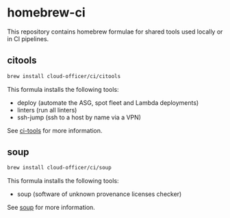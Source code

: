 # homebrew-ci

This repository contains homebrew formulae for shared tools used locally or in CI pipelines.

## citools

```bash
brew install cloud-officer/ci/citools
```

This formula installs the following tools:

* deploy (automate the ASG, spot fleet and Lambda deployments)
* linters (run all linters)
* ssh-jump (ssh to a host by name via a VPN)

See [ci-tools](https://github.com/Cloud-Officer/ci-tools) for more information.

## soup

```bash
brew install cloud-officer/ci/soup
```

This formula installs the following tools:

* soup (software of unknown provenance licenses checker)

See [soup](https://github.com/Cloud-Officer/soup) for more information.

